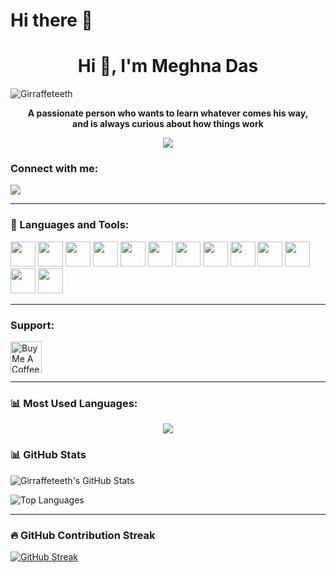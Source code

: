 <h1 align="left">Hi there 👋</h1>

<h1 align="center">Hi 👋, I'm Meghna Das</h1>
<p align="left">
  <img src="https://komarev.com/ghpvc/?username=Girraffeteeth&label=Profile%20views&color=0e75b6&style=flat" alt="Girraffeteeth" />
</p>
<p align="center">
  <b>A passionate person who wants to learn whatever comes his way,<br>
  and is always curious about how things work</b>
</p>

<p align="center">
  <img src="https://github-profile-trophy.vercel.app/?username=Girraffeteeth&theme=onedark&no-frame=true&margin-w=15" />
</p>

<!-- Connect with Me -->
### Connect with me:
<p align="left">
  <a href="https://linkedin.com/in/meghnadas30" target="_blank"><img src="https://img.shields.io/badge/LinkedIn-%230077B5.svg?style=flat&logo=linkedin&logoColor=white"/></a>
</p>

---

<!-- Languages and Tools -->
### 🧰 Languages and Tools:
<p align="left">
  <!-- Python -->
  <img src="https://cdn.jsdelivr.net/gh/devicons/devicon/icons/python/python-original.svg" width="40" height="40"/>

  <!-- Java -->
  <img src="https://cdn.jsdelivr.net/gh/devicons/devicon/icons/java/java-original.svg" width="40" height="40"/>

  <!-- C -->
  <img src="https://cdn.jsdelivr.net/gh/devicons/devicon/icons/c/c-original.svg" width="40" height="40"/>

  <!-- C++ -->
  <img src="https://cdn.jsdelivr.net/gh/devicons/devicon/icons/cplusplus/cplusplus-original.svg" width="40" height="40"/>

  <!-- SQL (MySQL) -->
  <img src="https://cdn.jsdelivr.net/gh/devicons/devicon/icons/mysql/mysql-original.svg" width="40" height="40"/>

  <!-- SQL (PostgreSQL) -->
  <img src="https://cdn.jsdelivr.net/gh/devicons/devicon/icons/postgresql/postgresql-original.svg" width="40" height="40"/>

  <!-- AWS -->
  <img src="https://cdn.jsdelivr.net/gh/devicons/devicon/icons/aws/aws-original.svg" width="40" height="40"/>

  <!-- React -->
  <img src="https://cdn.jsdelivr.net/gh/devicons/devicon/icons/react/react-original.svg" width="40" height="40"/>

  <!-- Node.js -->
  <img src="https://cdn.jsdelivr.net/gh/devicons/devicon/icons/nodejs/nodejs-original.svg" width="40" height="40"/>

  <!-- HTML -->
  <img src="https://cdn.jsdelivr.net/gh/devicons/devicon/icons/html5/html5-original.svg" width="40" height="40"/>

  <!-- CSS -->
  <img src="https://cdn.jsdelivr.net/gh/devicons/devicon/icons/css3/css3-original.svg" width="40" height="40"/>

  <!-- JavaScript -->
  <img src="https://cdn.jsdelivr.net/gh/devicons/devicon/icons/javascript/javascript-original.svg" width="40" height="40"/>

  <!-- Jupyter Notebook -->
  <img src="https://cdn.jsdelivr.net/gh/devicons/devicon/icons/jupyter/jupyter-original.svg" width="40" height="40"/>
</p>

---

<!-- Support -->
### Support:
<a href="https://www.buymeacoffee.com/YOUR_LINK" target="_blank">
  <img src="https://cdn.buymeacoffee.com/buttons/v2/default-yellow.png" height="50" alt="Buy Me A Coffee" />
</a>

---

<!-- Most Used Languages -->
### 📊 Most Used Languages:
<p align="center">
  <img src="https://github-readme-stats.vercel.app/api/top-langs/?username=Girraffeteeth&layout=compact&theme=dark" />
</p>

### 📊 GitHub Stats

![Girraffeteeth's GitHub Stats](https://github-readme-stats.vercel.app/api?username=Girraffeteeth&show_icons=true&theme=radical)

![Top Languages](https://github-readme-stats.vercel.app/api/top-langs/?username=Girraffeteeth&layout=compact&theme=radical)

---

### 🔥 GitHub Contribution Streak

[![GitHub Streak](https://streak-stats.demolab.com?user=Girraffeteeth&theme=highcontrast&hide_border=true)](https://git.io/streak-stats)
